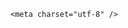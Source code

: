 <!DOCTYPE html>
<html lang="zh-CN">

<head>
    
<title>男子因父亲入狱，出狱后不办户口致其到27岁都是“黑户”，这27年他经历了什么？_腾讯新闻</title>
<meta name="keywords" content="黑户,男子,户口,身份证">
<meta name="description" content="2025年4月，温从文终于拿到身份证。此前，因为父亲坐牢，出狱后又不配合办理户口，温从文从出生到27岁都是“黑户”。因为户口问题，他的生活充满波折。面对身边人的冷嘲热讽，他坚持读书，不断寻求户口问题的解决和自我救赎。他憧憬着带女友去看一场演唱会，也向往去到在书里读到的北京。拿到身份证后，他满怀期待登上动车去外地开始新生活，这是他人生第一次搭动车。">
<meta name="author" content="腾讯网">
<meta name="copyright" content="Copyright 1998 - 2025 Tencent. All Rights Reserved">
<meta property="og:type" content="news" />

<meta property="og:title" content="男子因父亲入狱，出狱后不办户口致其到27岁都是“黑户”，这27年他经历了什么？_腾讯新闻" />
<meta property="og:description" content="2025年4月，温从文终于拿到身份证。此前，因为父亲坐牢，出狱后又不配合办理户口，温从文从出生到27岁都是“黑户”。因为户口问题，他的生活充满波折。面对身边人的冷嘲热讽，他坚持读书，不断寻求户口问题的解决和自我救赎。他憧憬着带女友去看一场演唱会，也向往去到在书里读到的北京。拿到身份证后，他满怀期待登上动车去外地开始新生活，这是他人生第一次搭动车。" />
<meta property="og:url" content="https://news.qq.com/rain/a/20250515Q05ST700" />
<meta property="og:image" content="https://inews.gtimg.com/news_ls/OONwpHPiJqMFyBhVjt4u8za5QYlsU3ubdijI0hmtmbXh8AA_640330/0" />
<meta property="article:author" content="" />
<meta property="article:published_time" content="2025-05-16 14:28:06" />
<meta property="category" content="" />

    <meta charset="utf-8" />
<meta http-equiv="X-UA-Compatible" content="IE=Edge" />
<meta name="viewport" content="width=device-width, initial-scale=1, shrink-to-fit=no" />
<link rel="dns-prefetch" href="mat1.gtimg.com">
<link rel="dns-prefetch" href="i.news.qq.com">
<link rel="shortcut icon" href="https://mat1.gtimg.com/qqcdn/qqindex2021/favicon.ico">
<script nomodule="true" src="https://mat1.gtimg.com/qqcdn/qqindex2021/common-static/20240515201444/core3-37-1.min.js"></script>
<script>
  try {
    if (!window.IntersectionObserver) {
      var observerScript = document.createElement('script');
      observerScript.src = "https://mat1.gtimg.com/qqcdn/qqindex2021/common-static/20241024141058/intersection-observer-polyfill.js";
      document.head.appendChild(observerScript);
    }
  } catch (error) {}
</script>

<script>
  try {
    if (!Element.prototype.scrollTo) {
      var scrollScript = document.createElement('script');
      scrollScript.src = "https://mat1.gtimg.com/qqcdn/qqindex2021/common-static/20241025153001/scroll-behavior-polyfill.js";
      document.head.appendChild(scrollScript);
    }
  } catch (error) {}
</script>
<script>
  try {
    if ('scrollRestoration' in window.history) {
      window.history.scrollRestoration = 'manual';
    }
    window.isPcClient = Boolean(window.electron) && (
      window.navigator.userAgent.indexOf('pc-client') > 0 ||
      window.navigator.userAgent.indexOf('TencentNews') > 0
    );
  } catch {}
</script>
<script>
  try {
    if (window.isPcClient) {
      var bodyStyle = document.createElement('style');
      bodyStyle.innerText = 'body{ zoom: 0.95 }';
      document.head.appendChild(bodyStyle);
    }
  } catch {}
</script>
<script>
  window.DATA = {"content":null,"ret":0,"shareDesc":"腾讯新闻","time":"2025-05-15 15:27:15","adInfo":{"openAds":1,"openAdsComment":1,"openAdsPhotos":1,"openAdsText":1,"openRelatedNewsAd":1},"ai_switch":true,"atype":232,"enableDiffusion":1,"remarks":"","news_update_time":1747379355,"article_category":"229","card":{"desc":"腾讯新闻问答课代表，结合当下热点新闻和网友热议，发现好问题，期待好回答。","uin":"ecbe89d289b6198c7996f16538ebc224f9","update_frequency":"1970-01-01 08:00:00","liveInfo":{},"chlid":"22983986","chlname":"问答课代表","vip_desc":"腾讯新闻问答课代表官方账号","vip_icon_night":"http://inews.gtimg.com/newsapp_ls/0/14876052067/0","vip_place":"left","vip_type_new":"30012","icon":"https://inews.gtimg.com/om_ls/OPBO91JgEbYG-O62jC2hCRA_yoydsA8oEANb87pxgNxKgAA_200200/0","vip_type":"30012","suid":"8QMc339d5IQeuTzY5QN3","cpLevel":2,"msgEntry":1,"vip_icon":"http://inews.gtimg.com/newsapp_ls/0/14876051701/0"},"closeCommentBanner":0,"extra_property":{"FeedbackDetailDisableInsert":1,"zanSkinType":""},"final_declare":["个人观点，仅供参考"],"news_app_recommend_status":4,"abstract":"","attribute":{},"commentid":"","id":"20250515Q05ST700","intro":"","relate_extend_infos":{"url":"http://view.inews.qq.com/a/20250514V04Z4E00","abstract":"2025年4月，温从文终于拿到身份证。此前，因为父亲坐牢，出狱后又不配合办理户口，温从文从出生到27岁都是“黑户”。因为户口问题，他的生活充满波折。面对身边人的冷嘲热讽，他坚持读书，不断寻求户口问题的解决和自我救赎。他憧憬着带女友去看一场演唱会，也向往去到在书里读到的北京。拿到身份证后，他满怀期待登上动车去外地开始新生活，这是他人生第一次搭动车。","id":"20250514V04Z4E00","imgURL":"https://inews.gtimg.com/news_ls/Oq5KmPpt9tI_T6lIUESX-Am7UBuSNhsLH48UR34u6urbkAA_640360/0","imgURLSmall":"https://inews.gtimg.com/news_ls/O1iRgTs4AwztmKJ-KdAab_RuqzcG4Zicc8kzLpBi8fQ3gAA_150120/0","longTitle":"“27年黑户”温从文：想过轻生，获得身份证后感觉才是正常人","title":"“27年黑户”温从文：想过轻生，获得身份证后感觉才是正常人"},"shareCount":2,"title":"男子因父亲入狱，出狱后不办户口致其到27岁都是“黑户”，这27年他经历了什么？","categoryrray":{"category_id":"229","sub_category_id":"814"},"content_words_num":34,"disableDeclare":1,"forbidCommentUpDown":0,"isSensitive":0,"url":"https://view.inews.qq.com/a/20250515Q05ST700","interaction_info":{"share_wechat_count":2},"questionInfo":{"abstract":"","id":"20250515Q05ST700","longtitle":"男子被迫“黑户”27年，曾因黑户偷钱、想轻生，他还经历了什么？","question_short_title":"男子因父亲入狱，出狱后不办户口致其到27岁都是“黑户”，这27年他经历了什么？","relate_extend_infos":[{"thumbnails_qqnews":["https://inews.gtimg.com/news_ls/O1iRgTs4AwztmKJ-KdAab_RuqzcG4Zicc8kzLpBi8fQ3gAA_294195/0"],"title":"“27年黑户”温从文：想过轻生，获得身份证后感觉才是正常人","url":"https://view.inews.qq.com/a/20250514V04Z4E00","abstract":"2025年4月，温从文终于拿到身份证。此前，因为父亲坐牢，出狱后又不配合办理户口，温从文从出生到27岁都是“黑户”。因为户口问题，他的生活充满波折。面对身边人的冷嘲热讽，他坚持读书，不断寻求户口问题的解决和自我救赎。他憧憬着带女友去看一场演唱会，也向往去到在书里读到的北京。拿到身份证后，他满怀期待登上动车去外地开始新生活，这是他人生第一次搭动车。","articletype":"4","id":"20250514V04Z4E00","longtitle":"“27年黑户”温从文：想过轻生，获得身份证后感觉才是正常人","picShowType":"90092"}],"thumbnails_qqnews":["https://inews.gtimg.com/om_ls/OzM_xEuSfogk1fohgY2io00Z5v0zs2fXYHCC46GFX_u2QAA_294195/0"],"title":"男子因父亲入狱，出狱后不办户口致其到27岁都是“黑户”，这27年他经历了什么？","url":"http://view.inews.qq.com/a/20250515Q05ST700"},"question_id":"","FadCid":"","copyright_share":"本文来自腾讯新闻客户端创作者，不代表腾讯新闻的观点和立场。","emojiRelatedSwitch":1,"emojiSwitch":1,"iNewsRecommendLevel":1,"self_declare":{"declare":"个人观点，仅供参考"},"already_answer":false,"surl":"https://view.inews.qq.com/a/20250515Q05ST700","answer_num":1,"all_long_pic":1,"channelEntryJumpType":1,"detail_entry":{"is_orignal":1,"orignal_entry":1},"likeInfo":0,"safe_cntl":{"close_all_rel":0,"close_relate_thing":0,"close_all_emoticon_comment":0,"close_all_favorite":0,"close_comment_dislike":0,"close_global_news_sis":0,"close_share_pull":0,"emoticon_comment_mode":0,"close_all_ad":0},"copyright_wording_share":"免责声明","is_deleted":0,"shareImg":"https://inews.gtimg.com/om_ls/OzM_xEuSfogk1fohgY2io00Z5v0zs2fXYHCC46GFX_u2QAA_870492/0","cms_id":"20250515Q05ST700","articleId":"20250516Q0421H00","article_type":232,"tags":"","desc":"2025年4月，温从文终于拿到身份证。此前，因为父亲坐牢，出狱后又不配合办理户口，温从文从出生到27岁都是“黑户”。因为户口问题，他的生活充满波折。面对身边人的冷嘲热讽，他坚持读书，不断寻求户口问题的解决和自我救赎。他憧憬着带女友去看一场演唱会，也向往去到在书里读到的北京。拿到身份证后，他满怀期待登上动车去外地开始新生活，这是他人生第一次搭动车。","videoArr":[]};
</script>
<script>
  window.channelInfo = {"channelConfig":{"channelNav":[{"_auto_id":"1","active_alien_img":"","alien_img":"","channel_id":"news_news_home","is_local":"0","link":"https://www.qq.com","name_cn":"首页","name_en":"home"},{"_auto_id":"2","active_alien_img":"","alien_img":"","channel_id":"news_news_top","is_local":"0","link":"","name_cn":"要闻","name_en":"news"},{"_auto_id":"4","active_alien_img":"","alien_img":"","channel_id":"news_news_bj","is_local":"1","link":"","name_cn":"北京","name_en":"bj"},{"_auto_id":"5","active_alien_img":"","alien_img":"","channel_id":"news_news_finance","is_local":"0","link":"","name_cn":"财经","name_en":"finance"},{"_auto_id":"6","active_alien_img":"","alien_img":"","channel_id":"news_news_tech","is_local":"0","link":"","name_cn":"科技","name_en":"tech"},{"_auto_id":"7","active_alien_img":"","alien_img":"","channel_id":"tv","is_local":"0","link":"https://v.qq.com/channel/tv/?ptag=qqnews","name_cn":"电视剧","name_en":"tv"},{"_auto_id":"8","active_alien_img":"","alien_img":"","channel_id":"news_news_qa","is_local":"0","link":"","name_cn":"热问","name_en":"qa"},{"_auto_id":"9","active_alien_img":"","alien_img":"","channel_id":"news_news_ent","is_local":"0","link":"","name_cn":"娱乐","name_en":"ent"},{"_auto_id":"10","active_alien_img":"","alien_img":"","channel_id":"variety","is_local":"0","link":"https://v.qq.com/channel/variety/?ptag=qqnews","name_cn":"综艺","name_en":"variety"},{"_auto_id":"11","active_alien_img":"","alien_img":"","channel_id":"news_news_sports","is_local":"0","link":"","name_cn":"体育","name_en":"sports"},{"_auto_id":"13","active_alien_img":"","alien_img":"","channel_id":"news_news_nba","is_local":"0","link":"","name_cn":"NBA","name_en":"nba"},{"_auto_id":"14","active_alien_img":"","alien_img":"","channel_id":"news_news_world","is_local":"0","link":"","name_cn":"国际","name_en":"world"},{"_auto_id":"15","active_alien_img":"","alien_img":"","channel_id":"news_news_mil","is_local":"0","link":"","name_cn":"军事","name_en":"milite"},{"_auto_id":"16","active_alien_img":"","alien_img":"","channel_id":"news_news_auto","is_local":"0","link":"","name_cn":"汽车","name_en":"auto"},{"_auto_id":"17","active_alien_img":"","alien_img":"","channel_id":"news_news_house","is_local":"0","link":"","name_cn":"房产","name_en":"house"},{"_auto_id":"18","active_alien_img":"","alien_img":"","channel_id":"news_news_edu","is_local":"0","link":"","name_cn":"教育","name_en":"edu"},{"_auto_id":"19","active_alien_img":"","alien_img":"","channel_id":"news_news_antip","is_local":"0","link":"","name_cn":"健康","name_en":"health"},{"_auto_id":"20","active_alien_img":"","alien_img":"","channel_id":"news_news_video","is_local":"0","link":"","name_cn":"视频","name_en":"video"},{"_auto_id":"21","active_alien_img":"","alien_img":"","channel_id":"news_news_game","is_local":"0","link":"","name_cn":"游戏","name_en":"games"},{"_auto_id":"22","active_alien_img":"","alien_img":"","channel_id":"news_news_nchupin","is_local":"0","link":"","name_cn":"眼界","name_en":"chupin"},{"_auto_id":"24","active_alien_img":"","alien_img":"","channel_id":"news_news_football","is_local":"0","link":"","name_cn":"足球","name_en":"football"},{"_auto_id":"25","active_alien_img":"","alien_img":"","channel_id":"news_news_kepu","is_local":"0","link":"","name_cn":"科学","name_en":"kepu"},{"_auto_id":"26","active_alien_img":"","alien_img":"","channel_id":"news_news_digi","is_local":"0","link":"","name_cn":"数码","name_en":"digi"},{"_auto_id":"28","active_alien_img":"","alien_img":"","channel_id":"ymzx","is_local":"0","link":"https://gamer.qq.com/v2/cloudgame/game/96897?ichannel=txxwpc0Ftxxwpc1","name_cn":"元梦之星","name_en":"news_news_ymzx"},{"_auto_id":"31","active_alien_img":"","alien_img":"","channel_id":"movie","is_local":"0","link":"https://v.qq.com/channel/movie/?ptag=qqnews","name_cn":"电影","name_en":"movie"},{"_auto_id":"32","active_alien_img":"","alien_img":"","channel_id":"news_news_esport","is_local":"0","link":"","name_cn":"电竞","name_en":"esport"},{"_auto_id":"34","active_alien_img":"","alien_img":"","channel_id":"news_news_history","is_local":"0","link":"","name_cn":"历史","name_en":"history"},{"_auto_id":"35","active_alien_img":"","alien_img":"","channel_id":"news_news_baby","is_local":"0","link":"","name_cn":"育儿","name_en":"baby"},{"_auto_id":"36","active_alien_img":"","alien_img":"","channel_id":"hbjy","is_local":"0","link":"https://gp.qq.com/act/a20250421mnqlx/news.shtml","name_cn":"和平精英","name_en":"news_news_hbjy"},{"_auto_id":"37","active_alien_img":"","alien_img":"","channel_id":"cloud_gamer","is_local":"0","link":"https://gamer.qq.com/?ichannel=txxwpc0Ftxxwpc1","name_cn":"云游戏","name_en":"cloud_gamer"},{"_auto_id":"38","active_alien_img":"","alien_img":"","channel_id":"news_news_lic","is_local":"0","link":"","name_cn":"理财","name_en":"finance_licai"},{"_auto_id":"39","active_alien_img":"","alien_img":"","channel_id":"news_news_istock","is_local":"0","link":"","name_cn":"股票","name_en":"finance_stock"},{"_auto_id":"40","active_alien_img":"","alien_img":"","channel_id":"ren_min_shi_pin","is_local":"0","link":"https://news.qq.com/omn/author/8QMd3Hld74cbujbY?tab=om_video","name_cn":"人民视频","name_en":"ren_min_shi_pin"},{"_auto_id":"41","active_alien_img":"","alien_img":"","channel_id":"news_news_weather","is_local":"0","link":"https://tianqi.qq.com/index.htm","name_cn":"天气","name_en":"weather"}]}};
</script>
<script>
  window.articleConfig = {"rightConfig":[{"_auto_id":"1","category_key":"default","modules":"{\"moduleList\":[{\"title\":\"精选视频\",\"id\":\"video_album\",\"videoType\":\"tag\",\"videoId\":\"aUepxrtchGM=\"},{\"title\":\"下载条\",\"id\":\"download_banner\",\"isSticky\":1},{\"title\":\"热点榜\",\"id\":\"hot_rank_list\",\"isSticky\":1},{\"title\":\"广告推广\",\"id\":\"ssp_ad_module\",\"category\":\"ad_ssp\",\"loid\":\"109\",\"isSticky\":1}]}"}],"tonglanAdConfig":[],"bottomConfig":[],"videoAdConfig":[],"rightGameConfig":[]};
</script>
<script src="https://mat1.gtimg.com/www/js/emonitor/custom_ed041a23.js" charset="utf-8"></script>
<script>
  try {
    window.emonitorIns = emonitor.create({
      name: 'newsqq_quesionArticle',
      atta: {
        name: 'newsqq',
      },
      mode: '007',
    });
  } catch (err) {
    console.warn(err);
  }
</script>
<link href="https://mat1.gtimg.com/qqcdn/qqindex2021/common-static/hel/qqnews-pc-dc_20250515055953/static/css/qa.css" rel="stylesheet">

<script>window.__HEL_PRESET_META__={"qqnews-pc-components":{"app":{"id":1366,"name":"qqnews-pc-components","app_group_name":"qqnews-pc-components","proj_ver":{"map":{},"utime":0},"online_version":"qqnews-pc-components_20250512030958","build_version":"qqnews-pc-components_20250515055747","update_at":"2025-05-15T09:58:38.000Z","desc":"set by [init], from container [formal.pc.dc.sz101007] worker [0]"},"version":{"sub_app_name":"qqnews-pc-components","sub_app_version":"qqnews-pc-components_20250515055747","src_map":{"webDirPath":"https://mat1.gtimg.com/qqcdn/qqindex2021/common-static/hel/qqnews-pc-components_20250515055747","htmlIndexSrc":"https://mat1.gtimg.com/qqcdn/qqindex2021/common-static/hel/qqnews-pc-components_20250515055747/index.html","extractMode":"all","iframeSrc":"","chunkCssSrcList":["https://mat1.gtimg.com/qqcdn/qqindex2021/common-static/hel/qqnews-pc-components_20250515055747/static/css/index.css"],"chunkJsSrcList":["https://mat1.gtimg.com/qqcdn/qqindex2021/common-static/hel/qqnews-pc-components_20250515055747/static/js/index.js"],"staticCssSrcList":[],"staticJsSrcList":["https://mat1.gtimg.com/qqcdn/qqindex2021/static/20231212123233/react.production.min.js","https://mat1.gtimg.com/qqcdn/qqindex2021/static/20231212123233/react-dom.production.min.js","https://mat1.gtimg.com/qqcdn/qqindex2021/common-static/hel/hel-base-v16.js"],"relativeCssSrcList":[],"relativeJsSrcList":[],"privCssSrcList":[],"srvModSrcList":[],"headAssetList":[{"tag":"staticScript","append":false,"attrs":{"src":"https://mat1.gtimg.com/qqcdn/qqindex2021/static/20231212123233/react.production.min.js"}},{"tag":"staticScript","append":false,"attrs":{"src":"https://mat1.gtimg.com/qqcdn/qqindex2021/static/20231212123233/react-dom.production.min.js"}},{"tag":"staticScript","append":false,"attrs":{"src":"https://mat1.gtimg.com/qqcdn/qqindex2021/common-static/hel/hel-base-v16.js"}},{"tag":"script","append":true,"attrs":{"src":"https://mat1.gtimg.com/qqcdn/qqindex2021/common-static/hel/qqnews-pc-components_20250515055747/static/js/index.js","defer":""}},{"tag":"link","append":true,"attrs":{"href":"https://mat1.gtimg.com/qqcdn/qqindex2021/common-static/hel/qqnews-pc-components_20250515055747/static/css/index.css","rel":"stylesheet"}}],"bodyAssetList":[]},"update_at":"2025-05-15T09:58:38.000Z","create_at":"2025-05-15T09:58:38.000Z","_worker_id":"0","_is_backup":true}}}</script>
<script>window.__VIEW_PATH__="question.ejs";</script>
</head>

<body id="dc-question-body">
  <div id="root"></div>
    <iframe style="display: none;" src="https://i.news.qq.com/web_backend/getWebPacUid"></iframe>
<script src="https://mat1.gtimg.com/qqcdn/qqindex2021/common-static/20240805160928/react.production.min.js"></script>
<script src="https://mat1.gtimg.com/qqcdn/qqindex2021/common-static/20240805160928/react-dom.production.min.js"></script>
<script src="https://mat1.gtimg.com/qqcdn/qqindex2021/common-static/20241018171503/universal-report.min.js"></script>
<script defer type="text/javascript" src="https://mat1.gtimg.com/qqcdn/qqindex2021/libs/barrier/aria.js?appid=9327b8b06379d9d1728bbfbe2025ef9c" charset="utf-8"></script>
<script defer src="https://t.captcha.qq.com/TCaptcha.js"></script>
<script>document.cookie="hel_err=;path=/;";</script>
<script src="https://mat1.gtimg.com/qqcdn/qqindex2021/common-static/hel/hel-base-v16.js"></script>
<script src="https://mat1.gtimg.com/qqcdn/qqindex2021/common-static/hel/qqnews-pc-hel-entry_20250117174052/static/js/index.js"></script>
<link rel="preload" href="https://mat1.gtimg.com/qqcdn/qqindex2021/common-static/hel/qqnews-pc-dc_20250515055953/static/js/qa.js" as="script">
<link rel="preload" href="https://mat1.gtimg.com/qqcdn/qqindex2021/common-static/hel/qqnews-pc-components_20250515055747/static/js/index.js" as="script">
<script>window.loadProject("https://mat1.gtimg.com/qqcdn/qqindex2021/common-static/hel/qqnews-pc-dc_20250515055953/static/js/qa.js");</script>
<iframe id="videoFrame" style="display: none;" src="https://video.qq.com/cookie/sync_qqnews.html"></iframe>
</body>

</html>
